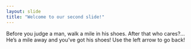 ```yaml
---
layout: slide
title: "Welcome to our second slide!"
---
```

Before you judge a man, walk a mile in his shoes. After that who cares?... He’s a mile away and you’ve got his shoes!
Use the left arrow to go back!
